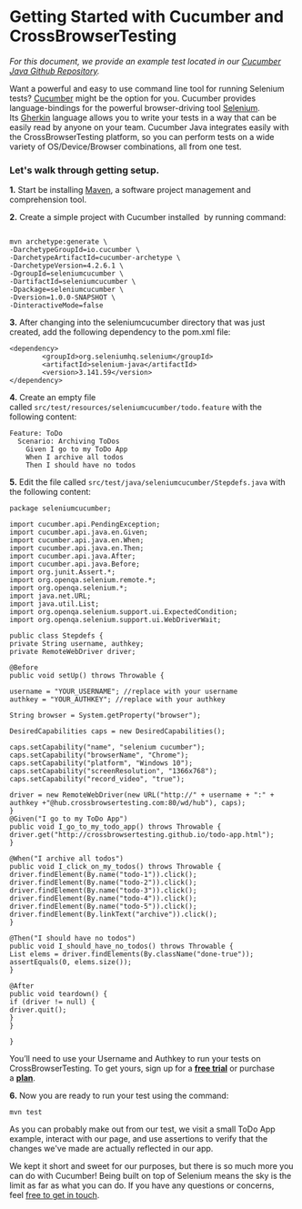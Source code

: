 <h1><strong>Getting Started with Cucumber and CrossBrowserTesting</strong></h1>
<em>For this document, we provide an example test located in our <a href="https://github.com/crossbrowsertesting/selenium-cucumber-java">Cucumber Java Github Repository</a>.</em>

Want a powerful and easy to use command line tool for running Selenium tests? <a href="https://github.com/cucumber/cucumber-js">Cucumber</a> might be the option for you. Cucumber provides language-bindings for the powerful browser-driving tool <a href="http://www.seleniumhq.org/docs/" rel="nofollow">Selenium</a>. Its <a href="https://docs.cucumber.io/gherkin/" rel="nofollow">Gherkin</a> language allows you to write your tests in a way that can be easily read by anyone on your team. Cucumber Java integrates easily with the CrossBrowserTesting platform, so you can perform tests on a wide variety of OS/Device/Browser combinations, all from one test.
<h3>Let's walk through getting setup.</h3>
<strong>1.</strong> Start be installing <a href="https://maven.apache.org/download.cgi">Maven</a>, a software project management and comprehension tool.

<strong>2.</strong> Create a simple project with Cucumber installed  by running command:
<pre><code>
mvn archetype:generate \
-DarchetypeGroupId=io.cucumber \
-DarchetypeArtifactId=cucumber-archetype \
-DarchetypeVersion=4.2.6.1 \
-DgroupId=seleniumcucumber \
-DartifactId=seleniumcucumber \
-Dpackage=seleniumcucumber \
-Dversion=1.0.0-SNAPSHOT \
-DinteractiveMode=false
</code></pre>
<strong>3.</strong> After changing into the seleniumcucumber directory that was just created, add the following dependency to the pom.xml file:
<pre><code>&lt;dependency&gt;
        &lt;groupId&gt;org.seleniumhq.selenium&lt;/groupId&gt;
        &lt;artifactId&gt;selenium-java&lt;/artifactId&gt;
        &lt;version&gt;3.141.59&lt;/version&gt;
&lt;/dependency&gt;  
</code></pre>
<strong>4.</strong> Create an empty file called <span class="text-java"><code>src/test/resources/seleniumcucumber/todo.feature</code></span> with the following content:
<pre><code>Feature: ToDo
  Scenario: Archiving ToDos
    Given I go to my ToDo App
    When I archive all todos
    Then I should have no todos</code></pre>
<strong>5.</strong> Edit the file called <span class="text-java"><code>src/test/java/seleniumcucumber/Stepdefs.java</code></span> with the following content:
<pre><code>package seleniumcucumber;

import cucumber.api.PendingException;
import cucumber.api.java.en.Given;
import cucumber.api.java.en.When;
import cucumber.api.java.en.Then;
import cucumber.api.java.After;
import cucumber.api.java.Before;
import org.junit.Assert.*;
import org.openqa.selenium.remote.*;
import org.openqa.selenium.*;
import java.net.URL;
import java.util.List;
import org.openqa.selenium.support.ui.ExpectedCondition;
import org.openqa.selenium.support.ui.WebDriverWait;

public class Stepdefs {
private String username, authkey;
private RemoteWebDriver driver;

@Before
public void setUp() throws Throwable {

username = "YOUR_USERNAME"; //replace with your username
authkey = "YOUR_AUTHKEY"; //replace with your authkey

String browser = System.getProperty("browser");

DesiredCapabilities caps = new DesiredCapabilities();

caps.setCapability("name", "selenium cucumber");
caps.setCapability("browserName", "Chrome");
caps.setCapability("platform", "Windows 10");
caps.setCapability("screenResolution", "1366x768");
caps.setCapability("record_video", "true");

driver = new RemoteWebDriver(new URL("http://" + username + ":" + authkey +"@hub.crossbrowsertesting.com:80/wd/hub"), caps);
}
@Given("I go to my ToDo App")
public void I_go_to_my_todo_app() throws Throwable {
driver.get("http://crossbrowsertesting.github.io/todo-app.html");
}

@When("I archive all todos")
public void I_click_on_my_todos() throws Throwable {
driver.findElement(By.name("todo-1")).click();
driver.findElement(By.name("todo-2")).click();
driver.findElement(By.name("todo-3")).click();
driver.findElement(By.name("todo-4")).click();
driver.findElement(By.name("todo-5")).click();
driver.findElement(By.linkText("archive")).click();
}

@Then("I should have no todos")
public void I_should_have_no_todos() throws Throwable {
List elems = driver.findElements(By.className("done-true"));
assertEquals(0, elems.size());
}

@After
public void teardown() {
if (driver != null) {
driver.quit();
}
}

}
</code></pre>
<div class="blue-alert">

You’ll need to use your Username and Authkey to run your tests on CrossBrowserTesting. To get yours, sign up for a <a href="https://crossbrowsertesting.com/freetrial"><b>free trial</b></a> or purchase a <a href="https://crossbrowsertesting.com/pricing"><b>plan</b></a>.

</div>
<strong>6.</strong> Now you are ready to run your test using the command:
<pre><code>mvn test</code></pre>
As you can probably make out from our test, we visit a small ToDo App example, interact with our page, and use assertions to verify that the changes we've made are actually reflected in our app.

We kept it short and sweet for our purposes, but there is so much more you can do with Cucumber! Being built on top of Selenium means the sky is the limit as far as what you can do. If you have any questions or concerns, feel <a href="mailto:info@crossbrowsertesting.com">free to get in touch</a>.
